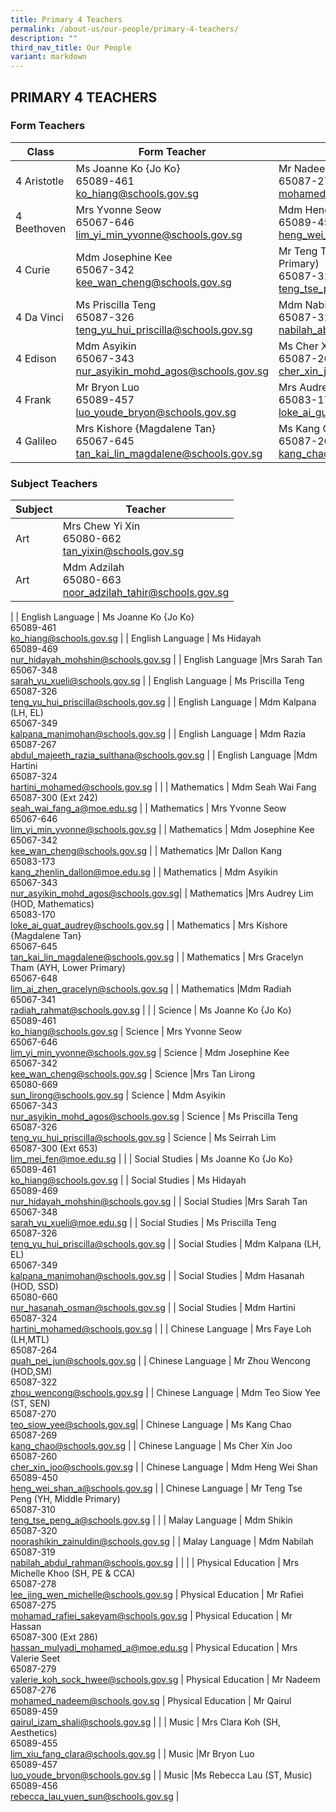 ```yaml
---
title: Primary 4 Teachers
permalink: /about-us/our-people/primary-4-teachers/
description: ""
third_nav_title: Our People
variant: markdown
---
```

## PRIMARY 4 TEACHERS

### Form Teachers

| Class | Form Teacher | Form Teacher |
|---|---|---|
| 4 Aristotle | Ms Joanne Ko {Jo Ko} <br>65089-461<br>[ko_hiang@schools.gov.sg](mailto:ko_hiang@schools.gov.sg) | Mr Nadeem<br>65087-276<br>[mohamed_nadeem@schools.gov.sg](mailto:mohamed_nadeem@schools.gov.sg) |
| 4 Beethoven | Mrs Yvonne Seow<br>65067-646<br>[lim_yi_min_yvonne@schools.gov.sg](mailto:lim_yi_min_yvonne@schools.gov.sg) | Mdm Heng Wei Shan<br>65089-450<br>[heng_wei_shan_a@schools.gov.sg](mailto:heng_wei_shan_a@schools.gov.sg) |
| 4 Curie |Mdm Josephine Kee<br>65067-342<br>[kee_wan_cheng@schools.gov.sg](mailto:kee_wan_cheng@schools.gov.sg) | Mr Teng Tse Peng (YH, Middle Primary)<br>65087-310<br>[teng_tse_peng_a@schools.gov.sg](mailto:teng_tse_peng_a@schools.gov.sg) |
| 4 Da Vinci | Ms Priscilla Teng<br>65087-326<br>[teng_yu_hui_priscilla@schools.gov.sg](mailto:teng_yu_hui_priscilla@schools.gov.sg) | Mdm Nabilah<br>65087-319<br>[nabilah_abdul_rahman@schools.gov.sg](mailto:nabilah_abdul_rahman@schools.gov.sg) |
| 4 Edison | Mdm Asyikin<br>65067-343<br>[nur_asyikin_mohd_agos@schools.gov.sg](mailto:nur_asyikin_mohd_agos@schools.gov.sg) | Ms Cher Xin Joo<br>65087-260<br>[cher_xin_joo@schools.gov.sg](mailto:cher_xin_joo@schools.gov.sg) |
| 4 Frank |Mr Bryon Luo<br>65089-457<br>[luo_youde_bryon@schools.gov.sg](mailto:luo_youde_bryon@schools.gov.sg) | Mrs Audrey Lim (HOD, Mathematics)<br>65083-170<br>[loke_ai_guat_audrey@schools.gov.sg](mailto:loke_ai_guat_audrey@schools.gov.sg) |
| 4 Galileo | Mrs Kishore {Magdalene Tan}<br>65067-645<br>[tan_kai_lin_magdalene@schools.gov.sg](mailto:tan_kai_lin_magdalene@schools.gov.sg)|Ms Kang Chao<br>65087-269<br>[kang_chao@schools.gov.sg](mailto:kang_chao@schools.gov.sg) |


### Subject Teachers

| Subject | Teacher |
|---|---|
| Art | Mrs Chew Yi Xin<br>65080-662<br>[tan\_yixin@schools.gov.sg](mailto:tan\_yixin@schools.gov.sg) |
| Art | Mdm Adzilah<br>65080-663<br>[noor_adzilah_tahir@schools.gov.sg](mailto:noor_adzilah_tahir@schools.gov.sg) 
|
| English Language | Ms Joanne Ko {Jo Ko} <br>65089-461<br>[ko_hiang@schools.gov.sg](mailto:ko_hiang@schools.gov.sg) |
| English Language | Ms Hidayah<br>65089-469<br>[nur_hidayah_mohshin@schools.gov.sg](mailto:nur_hidayah_mohshin@schools.gov.sg) |
| English Language |Mrs Sarah Tan<br>65067-348<br>[sarah_yu_xueli@schools.gov.sg](mailto:sarah_yu_xueli@schools.gov.sg) |
| English Language | Ms Priscilla Teng<br>65087-326<br>[teng\_yu\_hui\_priscilla@schools.gov.sg](mailto:teng\_yu\_hui\_priscilla@schools.gov.sg) |
| English Language | Mdm Kalpana (LH, EL)<br>65067-349<br>[kalpana_manimohan@schools.gov.sg](mailto:kalpana_manimohan@schools.gov.sg) |
| English Language | Mdm Razia<br>65087-267<br>[abdul_majeeth_razia_sulthana@schools.gov.sg](mailto:abdul_majeeth_razia_sulthana@schools.gov.sg) |
| English Language |Mdm Hartini<br>65087-324<br>[hartini_mohamed@schools.gov.sg](mailto:hartini_mohamed@schools.gov.sg) |
|
| Mathematics | Mdm Seah Wai Fang <br>65087-300 (Ext 242)<br>[seah_wai_fang_a@moe.edu.sg](mailto:seah_wai_fang_a@moe.edu.sg) |
| Mathematics | Mrs Yvonne Seow<br>65067-646<br>[lim_yi_min_yvonne@schools.gov.sg](mailto:lim_yi_min_yvonne@schools.gov.sg) |
| Mathematics | Mdm Josephine Kee<br>65067-342<br>[kee_wan_cheng@schools.gov.sg](mailto:kee_wan_cheng@schools.gov.sg) |
| Mathematics |Mr Dallon Kang<br>65083-173<br>[kang_zhenlin_dallon@moe.edu.sg](mailto:kang_zhenlin_dallon@moe.edu.sg) |
| Mathematics | Mdm Asyikin<br>65067-343<br>[nur_asyikin_mohd_agos@schools.gov.sg](mailto:nur_asyikin_mohd_agos@schools.gov.sg)|
| Mathematics |Mrs Audrey Lim (HOD, Mathematics)<br>65083-170<br>[loke_ai_guat_audrey@schools.gov.sg](mailto:loke_ai_guat_audrey@schools.gov.sg) |
| Mathematics | Mrs Kishore {Magdalene Tan}<br>65067-645<br>[tan_kai_lin_magdalene@schools.gov.sg](mailto:tan_kai_lin_magdalene@schools.gov.sg) |
| Mathematics | Mrs Gracelyn Tham (AYH, Lower Primary)<br>65067-648<br>[lim_ai_zhen_gracelyn@schools.gov.sg](mailto:lim_ai_zhen_gracelyn@schools.gov.sg) |
| Mathematics |Mdm Radiah<br>65067-341<br>[radiah_rahmat@schools.gov.sg](mailto:radiah_rahmat@schools.gov.sg) |
|
| Science | Ms Joanne Ko {Jo Ko} <br>65089-461<br>[ko_hiang@schools.gov.sg](mailto:ko_hiang@schools.gov.sg)  |
Science | Mrs Yvonne Seow<br>65067-646<br>[lim_yi_min_yvonne@schools.gov.sg](mailto:lim_yi_min_yvonne@schools.gov.sg)   |
Science | Mdm Josephine Kee<br>65067-342<br>[kee_wan_cheng@schools.gov.sg](mailto:kee_wan_cheng@schools.gov.sg)   |
Science |Mrs Tan Lirong<br>65080-669<br>[sun_lirong@schools.gov.sg](mailto:sun_lirong@schools.gov.sg)  |
Science | Mdm Asyikin<br>65067-343<br>[nur_asyikin_mohd_agos@schools.gov.sg](mailto:nur_asyikin_mohd_agos@schools.gov.sg)  |
Science | Ms Priscilla Teng<br>65087-326<br>[teng_yu_hui_priscilla@schools.gov.sg](mailto:teng_yu_hui_priscilla@schools.gov.sg)  |
Science | Ms Seirrah Lim<br>65087-300 (Ext 653)<br>[lim_mei_fen@moe.edu.sg](mailto:lim_mei_fen@moe.edu.sg)  |
|
| Social Studies | Ms Joanne Ko {Jo Ko} <br>65089-461<br>[ko_hiang@schools.gov.sg](mailto:ko_hiang@schools.gov.sg) |
|  Social Studies | Ms Hidayah<br>65089-469<br>[nur_hidayah_mohshin@schools.gov.sg](mailto:nur_hidayah_mohshin@schools.gov.sg) |
|  Social Studies |Mrs Sarah Tan<br>65067-348<br>[sarah_yu_xueli@moe.edu.sg](mailto:sarah_yu_xueli@moe.edu.sg) |
|  Social Studies | Ms Priscilla Teng<br>65087-326<br>[teng_yu_hui_priscilla@schools.gov.sg](mailto:teng_yu_hui_priscilla@schools.gov.sg) |
|  Social Studies | Mdm Kalpana (LH, EL)<br>65067-349<br>[kalpana_manimohan@schools.gov.sg](mailto:kalpana_manimohan@schools.gov.sg) |
| Social Studies | Mdm Hasanah (HOD, SSD)<br>65080-660<br>[nur_hasanah_osman@schools.gov.sg](mailto:nur_hasanah_osman@schools.gov.sg) |
| Social Studies | Mdm Hartini<br>65087-324<br>[hartini_mohamed@schools.gov.sg](mailto:hartini_mohamed@schools.gov.sg)  |
|
| Chinese Language | Mrs Faye Loh (LH,MTL) <br>65087-264<br>[quah_pei_jun@schools.gov.sg](mailto:quah_pei_jun@schools.gov.sg) |
| Chinese Language | Mr Zhou Wencong (HOD,SM)<br>65087-322<br>[zhou_wencong@schools.gov.sg](mailto:zhou_wencong@schools.gov.sg) |
| Chinese Language |  Mdm Teo Siow Yee (ST, SEN)<br>65087-270<br>[teo_siow_yee@schools.gov.sg](mailto:teo_siow_yee@schools.gov.sg)|
| Chinese Language | Ms Kang Chao<br>65087-269<br>[kang_chao@schools.gov.sg](mailto:kang_chao@schools.gov.sg) |
| Chinese Language | Ms Cher Xin Joo <br>65087-260<br>[cher_xin_joo@schools.gov.sg](mailto:cher_xin_joo@schools.gov.sg) |
| Chinese Language | Mdm Heng Wei Shan<br>65089-450<br>[heng_wei_shan_a@schools.gov.sg](mailto:heng_wei_shan_a@schools.gov.sg) |
| Chinese Language | Mr Teng Tse Peng (YH, Middle Primary)<br>65087-310<br>[teng_tse_peng_a@schools.gov.sg](mailto:teng_tse_peng_a@schools.gov.sg) |
|
| Malay Language | Mdm Shikin <br>65087-320<br>[noorashikin_zainuldin@schools.gov.sg](mailto:noorashikin_zainuldin@schools.gov.sg) |
| Malay Language | Mdm Nabilah<br>65087-319<br>[nabilah_abdul_rahman@schools.gov.sg](mailto:nabilah_abdul_rahman@schools.gov.sg)  |
|
|
| Physical Education | Mrs Michelle Khoo (SH, PE &amp; CCA) <br>65087-278<br>[lee_jing_wen_michelle@schools.gov.sg](mailto:lee_jing_wen_michelle@schools.gov.sg) |
Physical Education | Mr Rafiei <br>65087-275<br>[mohamad_rafiei_sakeyam@schools.gov.sg](mailto:mohamad_rafiei_sakeyam@schools.gov.sg) |
Physical Education |  Mr Hassan<br>65087-300 (Ext 286)<br>[hassan_mulyadi_mohamed_a@moe.edu.sg](mailto:hassan_mulyadi_mohamed_a@moe.edu.sg) |
Physical Education | Mrs Valerie Seet<br>65087-279<br>[valerie_koh_sock_hwee@schools.gov.sg](mailto:valerie_koh_sock_hwee@schools.gov.sg) |
Physical Education |  Mr Nadeem<br>65087-276<br>[mohamed_nadeem@schools.gov.sg](mailto:mohamed_nadeem@schools.gov.sg) |
Physical Education |  Mr Qairul<br>65089-459<br>[qairul_izam_shali@schools.gov.sg](mailto:qairul_izam_shali@schools.gov.sg) |
|
| Music | Mrs Clara Koh (SH, Aesthetics)<br>65089-455<br>[lim_xiu_fang_clara@schools.gov.sg](mailto:lim_xiu_fang_clara@schools.gov.sg) |
| Music |Mr Bryon Luo<br>65089-457<br>[luo_youde_bryon@schools.gov.sg](mailto:luo_youde_bryon@schools.gov.sg) |
| Music |Ms Rebecca Lau (ST, Music)<br>65089-456<br>[rebecca_lau_yuen_sun@schools.gov.sg](mailto:rebecca_lau_yuen_sun@schools.gov.sg) |